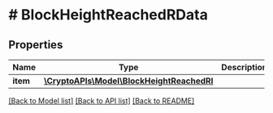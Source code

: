 # # BlockHeightReachedRData

## Properties

Name | Type | Description | Notes
------------ | ------------- | ------------- | -------------
**item** | [**\CryptoAPIs\Model\BlockHeightReachedRI**](BlockHeightReachedRI.md) |  |

[[Back to Model list]](../../README.md#models) [[Back to API list]](../../README.md#endpoints) [[Back to README]](../../README.md)
